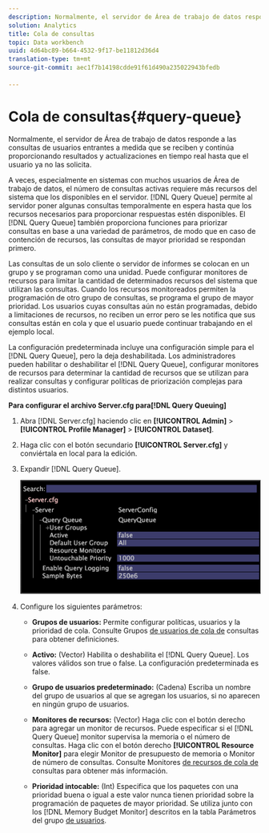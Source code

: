 ```yaml
---
description: Normalmente, el servidor de Área de trabajo de datos responde a las consultas de usuarios entrantes a medida que se reciben y continúa proporcionando resultados y actualizaciones en tiempo real hasta que el usuario ya no las solicita.
solution: Analytics
title: Cola de consultas
topic: Data workbench
uuid: 4d64bc89-b664-4532-9f17-be11812d36d4
translation-type: tm+mt
source-git-commit: aec1f7b14198cdde91f61d490a235022943bfedb

---
```



# Cola de consultas{#query-queue}

Normalmente, el servidor de Área de trabajo de datos responde a las consultas de usuarios entrantes a medida que se reciben y continúa proporcionando resultados y actualizaciones en tiempo real hasta que el usuario ya no las solicita.

A veces, especialmente en sistemas con muchos usuarios de Área de trabajo de datos, el número de consultas activas requiere más recursos del sistema que los disponibles en el servidor. [!DNL Query Queue] permite al servidor poner algunas consultas temporalmente en espera hasta que los recursos necesarios para proporcionar respuestas estén disponibles. El [!DNL Query Queue] también proporciona funciones para priorizar consultas en base a una variedad de parámetros, de modo que en caso de contención de recursos, las consultas de mayor prioridad se respondan primero.

Las consultas de un solo cliente o servidor de informes se colocan en un grupo y se programan como una unidad. Puede configurar monitores de recursos para limitar la cantidad de determinados recursos del sistema que utilizan las consultas. Cuando los recursos monitoreados permiten la programación de otro grupo de consultas, se programa el grupo de mayor prioridad. Los usuarios cuyas consultas aún no están programadas, debido a limitaciones de recursos, no reciben un error pero se les notifica que sus consultas están en cola y que el usuario puede continuar trabajando en el ejemplo local.

La configuración predeterminada incluye una configuración simple para el [!DNL Query Queue], pero la deja deshabilitada. Los administradores pueden habilitar o deshabilitar el [!DNL Query Queue], configurar monitores de recursos para determinar la cantidad de recursos que se utilizan para realizar consultas y configurar políticas de priorización complejas para distintos usuarios.

**Para configurar el archivo Server.cfg para[!DNL Query Queuing]**

1. Abra [!DNL Server.cfg] haciendo clic en **[!UICONTROL Admin]** > **[!UICONTROL Profile Manager]** > **[!UICONTROL Dataset]**.
1. Haga clic con el botón secundario **[!UICONTROL Server.cfg]** y conviértala en local para la edición.
1. Expandir [!DNL Query Queue].

   ![](assets/queryqueue1.png)

1. Configure los siguientes parámetros:

   * **Grupos de usuarios:** Permite configurar políticas, usuarios y la prioridad de cola. Consulte Grupos [de usuarios de cola de](../../../../home/c-get-started/c-admin-intrf/c-query-que/c-query-que-user-grps.md#concept-5555f51402ed49419c067d61738474c1) consultas para obtener definiciones.

   * **Activo:** (Vector) Habilita o deshabilita el [!DNL Query Queue]. Los valores válidos son true o false. La configuración predeterminada es false.

   * **Grupo de usuarios predeterminado:** (Cadena) Escriba un nombre del grupo de usuarios al que se agregan los usuarios, si no aparecen en ningún grupo de usuarios.
   * **Monitores de recursos:** (Vector) Haga clic con el botón derecho para agregar un monitor de recursos. Puede especificar si el [!DNL Query Queue] monitor supervisa la memoria o el número de consultas. Haga clic con el botón derecho **[!UICONTROL Resource Monitor]** para elegir Monitor de presupuesto de memoria o Monitor de número de consultas. Consulte Monitores [de recursos de cola de](../../../../home/c-get-started/c-admin-intrf/c-query-que/c-query-que-res-mon.md#concept-0840967b228c4d5ba3b59b4b2759f325) consultas para obtener más información.

   * **Prioridad intocable:** (Int) Especifica que los paquetes con una prioridad buena o igual a este valor nunca tienen prioridad sobre la programación de paquetes de mayor prioridad. Se utiliza junto con los [!DNL Memory Budget Monitor] descritos en la tabla Parámetros del grupo [de usuarios](../../../../home/c-get-started/c-admin-intrf/c-query-que/c-query-que-user-grps.md#concept-5555f51402ed49419c067d61738474c1).

